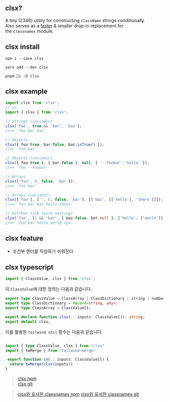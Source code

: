 ## clsx? 
A tiny (234B) utility for constructing `className` strings conditionally.  
Also serves as a [faster](https://github.com/lukeed/clsx/blob/HEAD/bench) & smaller drop-in replacement for the `classnames` module.

## clsx install
```shell
npm i --save clsx
```

```shell
yarn add --dev clsx
```

```shell
pnpm i -D clsx
```

## clsx example
```typescript
import clsx from 'clsx';
// or
import { clsx } from 'clsx';

// Strings (variadic)
clsx('foo', true && 'bar', 'baz');
//=> 'foo bar baz'

// Objects
clsx({ foo:true, bar:false, baz:isTrue() });
//=> 'foo baz'

// Objects (variadic)
clsx({ foo:true }, { bar:false }, null, { '--foobar':'hello' });
//=> 'foo --foobar'

// Arrays
clsx(['foo', 0, false, 'bar']);
//=> 'foo bar'

// Arrays (variadic)
clsx(['foo'], ['', 0, false, 'bar'], [['baz', [['hello'], 'there']]]);
//=> 'foo bar baz hello there'

// Kitchen sink (with nesting)
clsx('foo', [1 && 'bar', { baz:false, bat:null }, ['hello', ['world']]], 'cya');
//=> 'foo bar hello world cya'
```

## clsx feature
- 조건부 렌더를 작성하기 쉬워진다.

## clsx typescript

```typescript
import { ClassValue, clsx } from 'clsx';
```

이 `ClassValue`에 대한 정의는 다음과 같습니다.

```typescript
export type ClassValue = ClassArray | ClassDictionary | string | number | null | boolean | undefined;
export type ClassDictionary = Record<string, any>;
export type ClassArray = ClassValue[];

export declare function clsx(...inputs: ClassValue[]): string;
export default clsx;
```

이를 활용한 `tailwind util` 함수는 다음과 같습니다.
```typescript

import { type ClassValue, clsx } from "clsx"  
import { twMerge } from "tailwind-merge"  

 export function cn(...inputs: ClassValue[]) {  
  return twMerge(clsx(inputs))  
}

```

>[clsx npm](https://www.npmjs.com/package/clsx)   
>[clsx git](https://github.com/lukeed/clsx)

> [clsx와 유사한 classnames npm](https://www.npmjs.com/package/classnames)
> [clsx와 유사한 classnames git](https://github.com/JedWatson/classnames)
